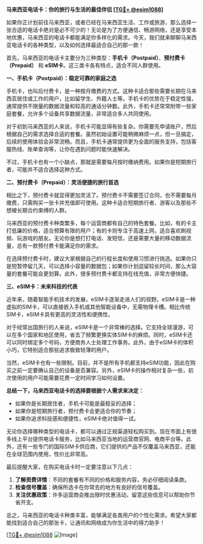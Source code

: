 **马来西亚电话卡：你的旅行与生活的最佳伴侣 [[TG💪+ @esim1088](https://t.me/s/esim1088)]**

如果你正计划前往马来西亚，或者已经在马来西亚生活、工作或旅游，那么选择一张合适的电话卡绝对是必不可少的！无论是为了方便通信、畅游网络，还是享受本地优惠，马来西亚的电话卡都能满足你多样化的需求。今天，我们就来聊聊马来西亚电话卡的各种类型，以及如何选择最适合自己的那一款！

首先，马来西亚的电话卡主要分为三种类型：**手机卡（Postpaid）**、**预付费卡（Prepaid）** 和 **eSIM卡**。这三类卡各有特点，适合不同人群使用。

**一、手机卡（Postpaid）：稳定可靠的家庭之选**

手机卡，也叫后付费卡，是一种按月缴费的方式。这种卡适合那些需要长期在马来西亚居住或工作的用户，比如留学生、外籍人士等。手机卡的优势在于稳定性强，通常提供不限量的数据流量和较高的通话分钟数。此外，手机卡还常常附带一些家庭套餐，允许多个设备共享数据流量，非常适合多人共同使用。

对于初到马来西亚的人来说，手机卡可能显得有些复杂。你需要先申请账户，然后根据自己的需求选择合适的套餐。虽然初始设置可能稍微麻烦一点，但一旦搞定，后续的使用体验会非常流畅。而且，手机卡通常提供更为全面的服务支持，包括客服热线、账单查询等，让你在遇到问题时能快速解决。

不过，手机卡也有一个小缺点，那就是需要每月按时缴纳费用。如果你是短期旅行者，可能并不适合选择这种方式。

**二、预付费卡（Prepaid）：灵活便捷的旅行首选**

相比之下，预付费卡就显得更加灵活了。预付费卡不需要签订合同，也不需要每月缴费，只需购买一张卡并充值即可使用。这种卡适合短期旅行者、游客以及那些不想被长期合约束缚的人群。

马来西亚的预付费卡种类繁多，每个运营商都有自己的特色套餐。比如，有的卡主打低廉的价格，适合预算有限的用户；有的卡则专注于高速上网，适合喜欢刷视频、玩游戏的朋友。无论你是想打打电话、发短信，还是需要大量的移动数据流量，总有一款预付费卡能满足你的需求。

在选择预付费卡时，建议大家根据自己的行程长度和使用习惯进行挑选。如果你只是短暂停留几天，可以选择小容量的数据包；如果你计划逗留较长时间，那么大容量的套餐可能会更划算。此外，很多预付费卡都支持在线充值，非常方便快捷。

**三、eSIM卡：未来科技的代表**

近年来，随着智能手机技术的发展，eSIM卡逐渐走进人们的视野。eSIM卡是一种虚拟的SIM卡，可以直接嵌入手机或其他智能设备中，无需物理卡槽。相比传统SIM卡，eSIM卡具有更高的灵活性和便携性。

对于经常出国旅行的人来说，eSIM卡是一个非常棒的选择。它支持全球漫游，可以在多个国家和地区使用，省去了频繁更换实体SIM卡的麻烦。同时，eSIM卡还可以同时绑定多个号码，方便商务人士处理工作事务。此外，由于eSIM卡的体积小巧，它特别适合那些追求极致轻薄的用户。

当然，eSIM卡也有一些限制。目前，并不是所有手机都支持eSIM功能，因此在购买之前一定要确认自己的设备是否兼容。另外，eSIM卡的操作相对复杂一些，初次使用的用户可能需要花费一定时间学习如何设置。

**总结一下，马来西亚电话卡的选择要根据个人需求来决定：**

- 如果你是长期居住者，手机卡可能是最稳妥的选择；
- 如果你是短期旅行者，预付费卡会更适合你的节奏；
- 如果你追求科技感和便捷性，eSIM卡绝对值得一试。

无论你选择哪种类型的电话卡，都可以通过正规渠道轻松购买到。现在市面上有很多线上平台提供电话卡服务，比如马来西亚当地的运营商官网、电商平台等。此外，还有一些专门的国际SIM卡供应商，它们提供的产品不仅覆盖马来西亚，还能在全球范围内使用，性价比非常高。

最后提醒大家，在购买电话卡时一定要注意以下几点：

1. **了解资费详情**：不同的套餐有不同的价格和服务内容，务必仔细阅读条款。
2. **检查信号覆盖**：确保所选卡在你常去的地方有良好的信号覆盖。
3. **关注优惠政策**：许多运营商会推出限时优惠活动，留意这些信息可以帮助你节省开支。

总之，马来西亚的电话卡种类丰富，能够满足各类用户的个性化需求。希望大家都能找到适合自己的那张卡，让通讯和网络成为你生活中的得力助手！

[[TG💪+ @esim1088](https://t.me/s/esim1088) ![Image](https://i.postimg.cc/4NQfJmqS/Snipaste-2025-05-13-00-14-12.png)]